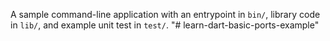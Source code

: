 A sample command-line application with an entrypoint in `bin/`, library code
in `lib/`, and example unit test in `test/`.
"# learn-dart-basic-ports-example" 
